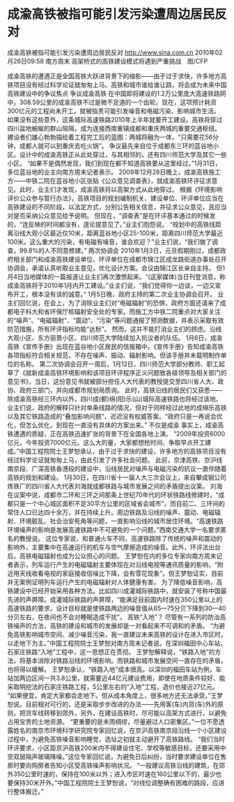 # 成渝高铁被指可能引发污染遭周边居民反对

成渝高铁被指可能引发污染遭周边居民反对
http://www.sina.com.cn  2010年02月26日09:58  南方周末
高架桥式的高铁建设模式将遇到严重挑战　图/CFP

成渝高铁的遭遇正是全国高铁大跃进背景下的缩影——由于过于求快，许多地方高铁项目没有经过科学论证就匆匆上马。高铁和城市谁给谁让路，将会成为未来中国高铁建设中的争议焦点
争议成渝高铁
在中国即将建设的1.2万公里庞大高速铁路网中，308.59公里的成渝高铁不过是微不足道的一个齿轮。现在，这项预计耗资300亿元的工程尚未开工，就被指责可能引发噪音和电磁污染、影响城市生活。
如果没有这些意外，这条城际高速铁路2010年上半年就要开工建设。高铁将穿过四川盆地蜿蜒的群山阻隔，成为连接西南重镇成都和重庆两城的重要交通枢纽。
建设者们雄心勃勃描绘着工程完工后的蓝图：两城将融为一体，“只需要花56分钟，成都人就可以到重庆去吃火锅”。
争议最先来自位于成都东三环的蓝谷地小区。设计中的成渝高铁正从此处穿过，与其相邻的，还有四川师范大学及其它一些小区。
“如果不是偶然发现，我们到现在都不知道高铁要从这里经过。”1月31日，多位蓝谷地的业主向南方周末记者表示。
2009年12月28日晚上，成渝高铁施工方——中铁二院在蓝谷地小区张贴《公众意见调查表》，就成渝高铁环评征求意见。此时，业主们才发现，成渝高铁将以高架方式从此地穿过。
根据《环境影响评价公众参与暂行办法》，高铁项目的规划编制机关、建设单位、环评单位应当在高铁建设的不同阶段，以法定方式，分别公告相关信息，并征求公众意见，且应当对是否采纳公众意见给予说明。
但现在，“调查表”是在环评基本通过的时候发的，“连反映的时间都没有，遑论提意见了。”业主们抱怨说。
“规划中的高铁线距离沿线大观小区最近仅10米，距离蓝谷地小区25-100米，距离四川师范大学最近100米。这么重大的污染，有电磁有噪音，谁会欢迎？”业主们说，“我们做了调查，99.8%的人不同意修建。”
两次协调会
2010年1月3日，元旦假期刚过，成都政府相关部门和成渝高铁建设单位、环评单位在成都市锦江区成龙路街道办事处召开协调会，承诺认真听取业主意见，优化设计方案。会议由锦江区长亲自主持。
但1月4日当地媒体的一篇报道让业主们再次激愤起来。“(这家媒体)当日刊登消息，称成渝高铁将于2010年1月内开工建设。”业主们说，“我们觉得你一边谈，一边又宣布开工，根本没有谈的诚意。”
1月5日晚，政府主持的第二次业主协调会召开。
业主们回忆说，在会上，为了消除业主们对“电磁辐射”的恐惧，政府方面还请来了成都电子科大和省环保厅核辐射安全处的专家。而施工方中铁二院重点对大家关注的“噪声”、“电磁辐射”、“震动”、“污染”等问题通报了预测数据，并表示采取有效防范措施，所有环评指标均能“达标”。
然而，这并不能打消业主们的顾虑。沿线大观小区、东方丽景小区、四川师范大学陆续加入抗议者的队伍。
1月6日，成渝高铁《宣传手册》出现在蓝谷地小区居民的信报箱中。《宣传手册》告知成渝高铁各项指标符合相关规范，不存在噪声、振动、辐射影响。但该手册并未载明制作单位的名称。
第二次协调会召开一周后，1月12日，四川师范大学部分教师、职工起草了《就新成渝高铁环境影响和该项目环评程序正义问题致各级领导及相关部门的意见书》，当日，这份意见书就被部分担任人大代表的教授提交至四川省人大、政协、政府三部门，并向成都市规划局质询。
此时，高铁沿线的居民们又获悉——除成渝高铁经三环内以外，四川成(都)绵(阳)乐(山)城际高速铁路也将经过该地。
业主们说，政府的解释只针对单条线路的情况，但对于同样经过此地的成绵乐高铁以及其它铁路造成的“叠加影响问题”，迟迟没有权威答案。“政府只是一再说会优化，但怎么优化，到现在一直没有具体的方案出来。”
不仅是成渝
事实上，成渝高铁遭遇的质疑，正在高铁迅速扩张的背景下在全国各地上演。
“2009年投资6000亿元，今年投资7000亿元。这么大的量，大家都想抢时间、争取早点开工建成。”中国工程院院士王梦恕承认，由于过于求快的建设，许多地方的高铁项目没有经过科学论证就匆匆上马，由此引发了许多社会问题。
此前，京津高铁、京沪线南京段、广深高铁香港段的建设中，沿线居民对噪声与电磁污染的抗议一直伴随着高铁的规划和建设。
1月30日，在四川省十一届人大三次会议上，来自攀成钢公司炼铁厂的四川省人大代表刘海就成都铁路与城市发展之间的矛盾提出议案。
刘海在议案中说，成都市二环和三环之间那条上世纪70年代的环状铁路线修建时，“成都只是一个中心城区面积不足30平方公里的区域省会城市”，而目前二、三环间的常住人口已达四十余万，并在持续上升。周边铁路及沿线的噪声、震动、电磁辐射、环境脏乱、社会治安死角等问题，一直影响沿线的城市居住环境。“高速铁路环境噪声的影响是发展高速铁路中不可避免的一个问题。”西南交通大学一名要求匿名的教授说。
这位专家说，和普通火车不同，高速铁路除了传统的噪声和震动的影响外，主要集中在高速运行的机车与空气摩擦造成的噪音。此外，环评法出台后，高铁电磁辐射也成为公众担心的问题。
王梦恕在内的多位专家向南方周末记者表示，列车运行产生的电磁辐射主要体现在对沿线电视等通讯质量的影响，“附近用天线收看电视的家庭接收信噪比下降，会有雪花现象”。但王梦恕证实，目前并无案例证明列车运行产生的电磁辐射对人体健康有害。
为了降低噪音影响，高铁建设中已经开始采用各种方法。比如四川成灌城际铁路中，就安装了号称中国最先进的声屏障。成灌城际铁路的声屏障，“能满足目前国内时速在350公里以上的高速铁路的要求，设计目标就是使铁路两边的噪音值从65—75分贝下降到30—40分贝左右，在夜间也不会对睡眠造成干扰”。
高铁“入地”？
尽管有一系列的防治高铁噪声的方法，高铁的建设和城市的发展却是一对看起来不可调和的矛盾。
“为避免高铁影响城市空间、减少噪音污染，我一直建议未来高铁的设计在进入市区时，以走地下为主。”中国工程院院士王梦恕对南方周末记者说。在深圳福田中心车站，石家庄铁路“入地”工程中，这一思想正在贯彻。
王梦恕解释说，“铁路入地”的方法，将基本消除对铁路沿线的环境影响。而铁路和城市发展空间一直存在的矛盾，也将得以缓解。
王梦恕承认，“铁路入地”成本很高。以深圳的福田车站为例，车站加两边区间一共3.8公里，就需要近44亿元建设费用，即使在地质条件较好、能采取明挖法的石家庄铁路工程，5公里左右的“入地”工程，造价也接近27亿元。
“如果便宜，肯定大家都会走地下。但从成本角度上，很多地方还无法承受。”王梦恕说。目前相对可行的，还是采取步步改进的办法——先用客(车)内货(车)外的原则，把货车线转移到郊外，另外，在建设高铁时，尽可能以高架方式进行，以避免占用宝贵的土地资源。
“更重要的是未雨绸缪，尽量避过人口密集区。”一位不愿透露姓名的南京市环境科学研究院专家回忆说，在京沪高铁南京段沿线一个小区建设过程中，为避免高铁噪音影响睡觉，选址之初就主动避开了高铁路线。
“我们当时环评要求，小区距京沪高铁200米内不得建设住宅、学校等敏感目标，还要采用中空双层隔声玻璃降噪。”这位专家回忆说，为避免日后纠纷，当时要求建设单位在售房时要向购房者告知小区受高铁噪声影响状况。
“一般建议高铁沿线的建筑，在郊外350公里时速的，保持在100米以外；进入市区时速在160公里以下的，最少也要保持30米开外。”中国工程院院士王梦恕说，“对线位调整确有困难的路段，应进行整体搬迁。”

